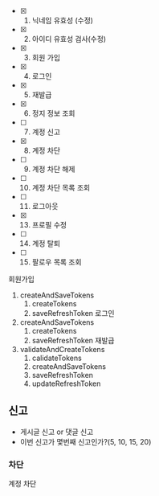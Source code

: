 
- [x] 1. 닉네임 유효성 (수정)
- [x] 2. 아이디 유효성 검사(수정)
- [x] 3. 회원 가입
- [x] 4. 로그인
- [x] 5. 재발급
- [x] 6. 정지 정보 조회
- [ ] 7. 계정 신고
- [x] 8. 계정 차단
- [ ] 9. 계정 차단 해제
- [ ] 10. 계정 차단 목록 조회
- [ ] 11. 로그아웃
- [x] 13. 프로필 수정
- [ ] 14. 계정 탈퇴
- [ ] 15. 팔로우 목록 조회

회원가입 
1. createAndSaveTokens
	1. createTokens
	2. saveRefreshToken
로그인
1. createAndSaveTokens
	1. createTokens
	2. saveRefreshToken
재발급
1. validateAndCreateTokens
	1. calidateTokens
	2. createAndSaveTokens
	3. saveRefreshToken
	4. updateRefreshToken


## 신고
- 게시글 신고 or 댓글 신고
- 이번 신고가 몇번째 신고인가?(5, 10, 15, 20)
### 차단
계정 차단